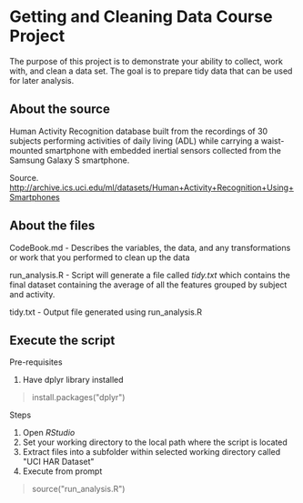# Getting and Cleaning Data Course Project

The purpose of this project is to demonstrate your ability to collect, work with, and clean a data set. 
The goal is to prepare tidy data that can be used for later analysis. 

## About the source 

Human Activity Recognition database built from the recordings of 30 subjects performing activities of daily living (ADL) 
while carrying a waist-mounted smartphone with embedded inertial sensors collected from the Samsung Galaxy S smartphone. 

Source. http://archive.ics.uci.edu/ml/datasets/Human+Activity+Recognition+Using+Smartphones

## About the files 

CodeBook.md - Describes the variables, the data, and any transformations or work that you performed to clean up the data 

run_analysis.R - Script will generate a file called *tidy.txt* which contains the final dataset containing the average of all the features 
grouped by subject and activity.

tidy.txt - Output file generated using run_analysis.R 

## Execute the script 

Pre-requisites 
1. Have dplyr library installed 
> install.packages("dplyr")

Steps 
1. Open *RStudio*
1. Set your working directory to the local path where the script is located
2. Extract files into a subfolder within selected working directory called "UCI HAR Dataset"
3. Execute from prompt
> source("run_analysis.R")

